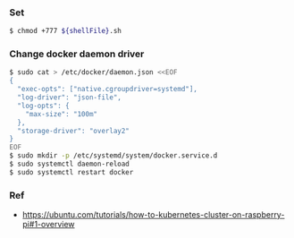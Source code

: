 ### Set
```bash
$ chmod +777 ${shellFile}.sh
```

### Change docker daemon driver
```bash
$ sudo cat > /etc/docker/daemon.json <<EOF
{
  "exec-opts": ["native.cgroupdriver=systemd"],
  "log-driver": "json-file",
  "log-opts": {
    "max-size": "100m"
  },
  "storage-driver": "overlay2"
}
EOF
$ sudo mkdir -p /etc/systemd/system/docker.service.d
$ sudo systemctl daemon-reload
$ sudo systemctl restart docker
```
### Ref
- https://ubuntu.com/tutorials/how-to-kubernetes-cluster-on-raspberry-pi#1-overview